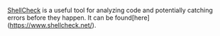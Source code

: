 [ShellCheck](https://github.com/koalaman/shellcheck) is a useful tool for analyzing code and potentially catching errors before they happen. It can be found[here] (https://www.shellcheck.net/).
